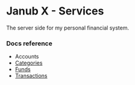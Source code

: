 # Janub X - Services

The server side for my personal financial system. 

### Docs reference

* Accounts
* [Categories](categories/README.md)
* [Funds](funds/README.md)
* [Transactions](transactions/README.md)
